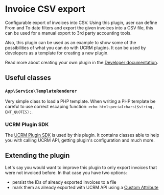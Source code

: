 # Invoice CSV export

Configurable export of invoices into CSV. Using this plugin, user can define From and To date filters and export the given invoices into a CSV file, this can be used for a manual export to 3rd party accounting tools.

Also, this plugin can be used as an example to show some of the possibilities of what you can do with UCRM plugins. It can be used by developers as a template for creating a new plugin.

Read more about creating your own plugin in the [Developer documentation](../../master/docs/index.md).

## Useful classes

### `App\Service\TemplateRenderer`

Very simple class to load a PHP template. When writing a PHP template be careful to use correct escaping function: `echo htmlspecialchars($string, ENT_QUOTES);`.

### UCRM Plugin SDK
The [UCRM Plugin SDK](https://github.com/Ubiquiti-App/UCRM-Plugin-SDK) is used by this plugin. It contains classes able to help you with calling UCRM API, getting plugin's configuration and much more.

## Extending the plugin

Let's say you would want to improve this plugin to only export invoices that were not invoiced before. In that case you have two options:

- persist the IDs of already exported invoices to a file
- mark them as already exported with UCRM API using a [Custom Attribute](https://ucrm.docs.apiary.io/#reference/custom-attributes)
